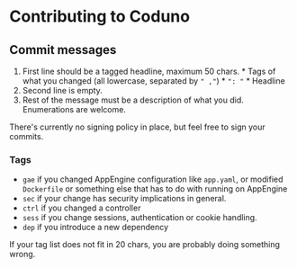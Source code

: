 # Contributing to Coduno

## Commit messages

  1. First line should be a tagged headline, maximum 50 chars.
    * Tags of what you changed (all lowercase, separated by `" ,"`)
    * `": "`
    * Headline
  2. Second line is empty.
  3. Rest of the message must be a description of what you did. Enumerations are welcome.

There's currently no signing policy in place, but feel free to sign your commits.

### Tags

 * `gae` if you changed AppEngine configuration like `app.yaml`, or modified `Dockerfile` or something else that has to do with running on AppEngine
 * `sec` if your change has security implications in general.
 * `ctrl` if you changed a controller
 * `sess` if you change sessions, authentication or cookie handling.
 * `dep` if you introduce a new dependency

If your tag list does not fit in 20 chars, you are probably doing something wrong.
